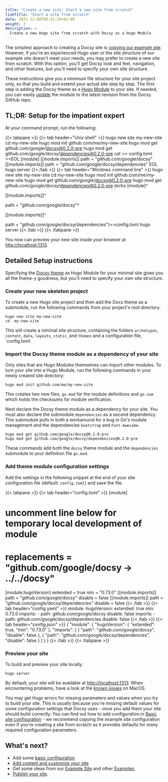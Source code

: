 ```yaml
---
title: "Create a new site: Start a new site from scratch"
linkTitle: "Start a site from scratch"
date: 2021-12-08T09:21:54+01:00
weight: 3
description: >
  Create a new Hugo site from scratch with Docsy as a Hugo Module
---
```


The simplest approach to creating a Docsy site is [copying our example site](/docs/theme-installation/docsy-as-module/example-site-as-template/). However, if you're an experienced Hugo user or the site structure of our example site doesn't meet your needs, you may prefer to create a new site from scratch. With this option, you'll get Docsy look and feel, navigation, and other features, but you'll need to specify your own site structure. 

These instructions give you a minimum file structure for your site project only, so that you build and extend your actual site step by step. The first step is adding the Docsy theme as a [Hugo Module](https://gohugo.io/hugo-modules/) to your site. If needed, you can easily [update](/docs/updating/) the module to the latest revision from the Docsy GitHub repo.

## TL;DR: Setup for the impatient expert

At your command prompt, run the following:

{{< tabpane >}}
{{< tab header="Unix shell" >}}
hugo new site my-new-site
cd  my-new-site
hugo mod init github.com/me/my-new-site
hugo mod get github.com/google/docsy@0.2.0-pre
hugo mod get github.com/google/docsy/dependencies@0.2.0-pre
cat >> config.toml <<EOL
[module]
[[module.imports]]
path = "github.com/google/docsy"
[[module.imports]]
path = "github.com/google/docsy/dependencies"
EOL
hugo server
{{< /tab >}}
{{< tab header="Windows command line" >}}
hugo new site my-new-site
cd  my-new-site
hugo mod init github.com/me/my-new-site
hugo mod get github.com/google/docsy@0.2.0-pre
hugo mod get github.com/google/docsy/dependencies@0.2.0-pre
(echo [module]^

[[module.imports]]^

path = "github.com/google/docsy"^

[[module.imports]]^

path = "github.com/google/docsy/dependencies")>>config.toml
hugo server
{{< /tab >}}
{{< /tabpane >}}


You now can preview your new site inside your browser at [http://localhost:1313](http://localhost:1313/).

## Detailed Setup instructions

Specifying the [Docsy theme](https://github.com/google/docsy) as Hugo Module for your minimal site gives you all the theme-y goodness, but you'll need to specify your own site structure.

### Create your new skeleton project

To create a new Hugo site project and then add the Docs theme as a submodule, run the following commands from your project's root directory.

```shell
hugo new site my-new-site
cd  my-new-site
```

This will create a minimal site structure, containing the folders `archetypes`, `content`, `data`, `layouts`, `static`, and `themes` and a configuration file, `config.toml.

### Import the Docsy theme module as a dependency of your site

Only sites that are Hugo Modules themselves can import other modules. To turn your site into a Hugo Module, run the following commands in your newly created site directory:

```
hugo mod init github.com/me/my-new-site
```

This creates two new files, `go.mod` for the module definitions and `go.sum` which holds the checksums for module verification.

Next declare the Docsy theme module as a dependency for your site. You must also declare the submodule `dependencies` as a second dependency. This submodule pulls in both a workaround for a bug in Go's module management and the dependencies `bootstrap` and `Font-Awesome`.

```
hugo mod get github.com/google/docsy@0.2.0-pre
hugo mod get github.com/google/docsy/dependencies@0.2.0-pre
```

These commands add both the `docsy` theme module and the `dependencies` submodule to your definition file `go.mod`.

### Add theme module configuration settings

Add the settings in the following snippet at the end of your site configuration file (default: `config.toml`) and save the file.

{{< tabpane >}}
{{< tab header="config.toml" >}}
[module]
  # uncomment line below for temporary local development of module
  # replacements = "github.com/google/docsy -> ../../docsy"
  [module.hugoVersion]
    extended = true
    min = "0.73.0"
  [[module.imports]]
    path = "github.com/google/docsy"
    disable = false
  [[module.imports]]
    path = "github.com/google/docsy/dependencies"
    disable = false
{{< /tab >}}
{{< tab header="config.yaml" >}}
module:
  hugoVersion:
    extended: true
    min: 0.73.0
  imports:
    - path: github.com/google/docsy
      disable: false
  imports:
    - path: github.com/google/docsy/dependencies
      disable: false
{{< /tab >}}
{{< tab header="config.json" >}}
{
  "module": {
    "hugoVersion": {
      "extended": true,
      "min": "0.73.0"
    },
    "imports": [
      {
        "path": "github.com/google/docsy",
        "disable": false
      },
      {
        "path": "github.com/google/docsy/dependencies",
        "disable": false
      }
    ]
  }
}
{{< /tab >}}
{{< /tabpane >}}

### Preview your site

To build and preview your site locally:

```
hugo server
```

By default, your site will be available at [http://localhost:1313](http://localhost:1313/). When encountering problems, have a look at the [known issues](/docs/getting-started/known_issues/#macos) on MacOS.

You may get Hugo errors for missing parameters and values when you try to build your site. This is usually because you're missing default values for some configuration settings that Docsy uses - once you add them your site should build correctly. You can find out how to add configuration in [Basic site configuration](/docs/theme-installation/basic-configuration/) - we recommend copying the example site configuration even if you're creating a site from scratch as it provides defaults for many required configuration parameters.

## What's next?

* Add some [basic configuration](/docs/theme-installation/basic-configuration/)
* [Add content and customize your site](/docs/adding-content/)
* Get some ideas from our [Example Site](https://github.com/google/docsy-example) and other [Examples](/docs/examples/).
* [Publish your site](/docs/deployment/).
